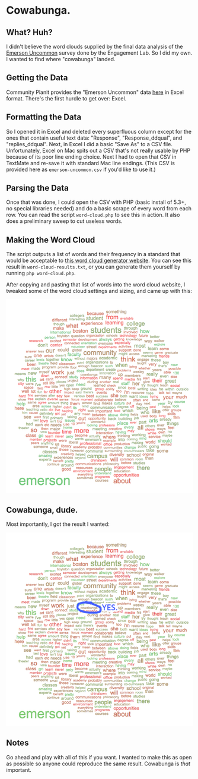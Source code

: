 # Cowabunga.

## What? Huh?

I didn't believe the word clouds supplied by the final data analysis of the [Emerson Uncommon](https://communityplanit.org/emersonuncommon/) survey done by the Engagement Lab. So I did my own. I wanted to find where "cowabunga" landed.

## Getting the Data

Community Planit provides the "Emerson Uncommon" data [here](https://communityplanit.org/emersonuncommon/) in Excel format. There's the first hurdle to get over: Excel.

## Formatting the Data

So I opened it in Excel and deleted every superfluous column except for the ones that contain useful text data: "Response", "Response_ddqual", and "replies_ddqual". Next, in Excel I did a basic "Save As" to a CSV file. Unfortunately, Excel on Mac spits out a CSV that's not really usable by PHP because of its poor line ending choice. Next I had to open that CSV in TextMate and re-save it with standard Mac line endings. (This CSV is provided here as `emerson-uncommon.csv` if you'd like to use it.)

## Parsing the Data

Once that was done, I could open the CSV with PHP (basic install of 5.3+, no special libraries needed) and do a basic scrape of every word from each row. You can read the script `word-cloud.php` to see this in action. It also does a preliminary sweep to cut useless words.

## Making the Word Cloud

The script outputs a list of words and their frequency in a standard that would be acceptable to [this word cloud generator website](http://worditout.com/word-cloud/make-a-new-one). You can see this result in `word-cloud-results.txt`, or you can generate them yourself by running `php word-cloud.php`.

After copying and pasting that list of words into the word cloud website, I tweaked some of the word cloud settings and sizing, and came up with this:

![Oh look, a word cloud](word-cloud.png?raw=true)

## Cowabunga, dude.

Most importantly, I got the result I wanted:

![Cowabunga, dude.](word-cloud-cowabunga.png?raw=true)

## Notes

Go ahead and play with all of this if you want. I wanted to make this as open as possible so anyone could reproduce the same result. Cowabunga is _that_ important.